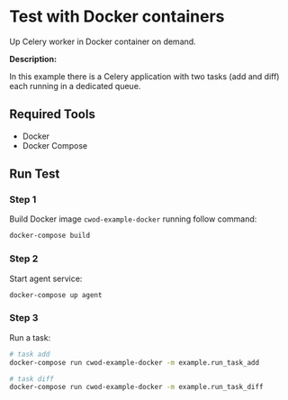 # Test with Docker containers

Up Celery worker in Docker container on demand.

**Description:**

In this example there is a Celery application with two tasks (add and diff) each running in a dedicated queue.

## Required Tools

- Docker
- Docker Compose

## Run Test

### Step 1

Build Docker image `cwod-example-docker` running follow command:

```bash
docker-compose build
```

### Step 2

Start agent service:

```bash
docker-compose up agent
```

### Step 3

Run a task:

```bash
# task add
docker-compose run cwod-example-docker -m example.run_task_add

# task diff
docker-compose run cwod-example-docker -m example.run_task_diff
```
